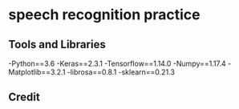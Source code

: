 # speech recognition practice

## Tools and Libraries

-Python==3.6
-Keras==2.3.1
-Tensorflow==1.14.0
-Numpy==1.17.4
-Matplotlib==3.2.1
-librosa==0.8.1
-sklearn==0.21.3

## Credit
